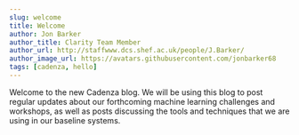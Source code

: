 ```yaml
---
slug: welcome
title: Welcome
author: Jon Barker
author_title: Clarity Team Member
author_url: http://staffwww.dcs.shef.ac.uk/people/J.Barker/
author_image_url: https://avatars.githubusercontent.com/jonbarker68
tags: [cadenza, hello]
---
```


Welcome to the new Cadenza blog. We will be using this blog to post regular updates about our forthcoming machine learning challenges and workshops, as well as posts discussing the tools and techniques that we are using in our baseline systems.
